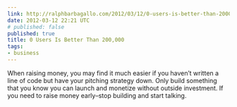 ```yaml
---
link: http://ralphbarbagallo.com/2012/03/12/0-users-is-better-than-200000/
date: 2012-03-12 22:21 UTC
# published: false
published: true
title: 0 Users Is Better Than 200,000
tags:
- business
---
```


When raising money, you may find it much easier if you haven’t written a line of code but have your pitching strategy down. Only build something that you know you can launch and monetize without outside investment. If you need to raise money early–stop building and start talking.
